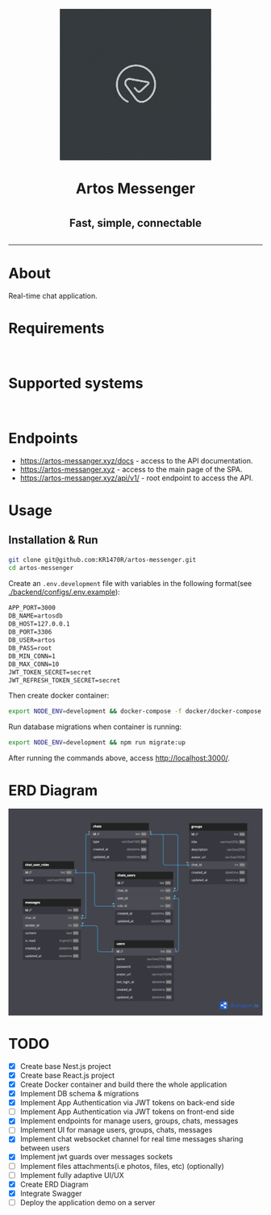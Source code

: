 
<p align=center>
  <img src="https://github.com/KR1470R/artos-messenger/blob/c0f738bd51c5c5090b73531c20581c1b83ae36f2/assets/logo.jpg" width=300 height=300 align=center>
</p>
<h1 align=center>Artos Messenger<h1>
<h2 align=center>Fast, simple, connectable<h2>

<hr>

# About
Real-time chat application.

# Requirements
<div>
	<img alt="" src="https://badgen.net/badge/node.js/>=18/green">
	<img alt="" src="https://badgen.net/badge/react/>=18/blue">
	<img alt="" src="https://badgen.net/badge/docker/any">
</div>

# Supported systems
<div>
	<img alt="" src="https://badgen.net/badge/Windows/any/blue">
	<img alt="" src="https://badgen.net/badge/Linux/any/yellow">
	<img alt="" src="https://badgen.net/badge/MacOS/any/red">
</div>

# Endpoints 
- https://artos-messanger.xyz/docs - access to the API documentation.
- https://artos-messanger.xyz - access to the main page of the SPA.
- https://artos-messanger.xyz/api/v1/ - root endpoint to access the API.

# Usage
## Installation & Run
```bash
git clone git@github.com:KR1470R/artos-messenger.git
cd artos-messenger
```
Create an `.env.development` file with variables in the following format(see [./backend/configs/.env.example](https://github.com/KR1470R/artos-messenger/blob/main/backend/configs/.env.example)):
```env
APP_PORT=3000
DB_NAME=artosdb
DB_HOST=127.0.0.1
DB_PORT=3306
DB_USER=artos
DB_PASS=root
DB_MIN_CONN=1
DB_MAX_CONN=10
JWT_TOKEN_SECRET=secret
JWT_REFRESH_TOKEN_SECRET=secret
```
Then create docker container:
```bash
export NODE_ENV=development && docker-compose -f docker/docker-compose.yml --env-file .env.development up --build
```
Run database migrations when container is running:
```bash
export NODE_ENV=development && npm run migrate:up
```
After running the commands above, access <http://localhost:3000/>.

# ERD Diagram
<p align=center>
  <img src="https://github.com/KR1470R/artos-messenger/blob/2b6de8a0824761f5fa01263d785a07d4b16b837d/assets/artosdb.erd.png" align=center>
</p>

# TODO
- [x] Create base Nest.js project
- [x] Create base React.js project
- [x] Create Docker container and build there the whole application
- [x] Implement DB schema & migrations
- [x] Implement App Authentication via JWT tokens on back-end side
- [ ] Implement App Authentication via JWT tokens on front-end side
- [x] Implement endpoints for manage users, groups, chats, messages
- [ ] Implement UI for manage users, groups, chats, messages
- [x] Implement chat websocket channel for real time messages sharing between users
- [x] Implement jwt guards over messages sockets
- [ ] Implement files attachments(i.e photos, files, etc) (optionally)
- [ ] Implement fully adaptive UI/UX
- [x] Create ERD Diagram
- [x] Integrate Swagger
- [ ] Deploy the application demo on a server
